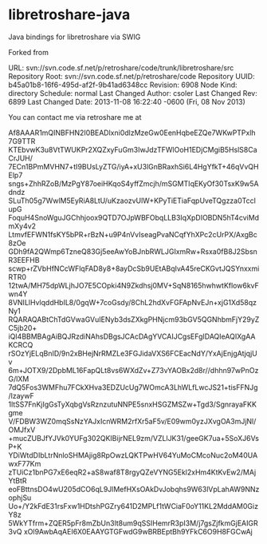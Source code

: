 libretroshare-java
==================

Java bindings for libretroshare via SWIG 

Forked from

URL: svn://svn.code.sf.net/p/retroshare/code/trunk/libretroshare/src
Repository Root: svn://svn.code.sf.net/p/retroshare/code
Repository UUID: b45a01b8-16f6-495d-af2f-9b41ad6348cc
Revision: 6908
Node Kind: directory
Schedule: normal
Last Changed Author: csoler
Last Changed Rev: 6899
Last Changed Date: 2013-11-08 16:22:40 -0600 (Fri, 08 Nov 2013)



You can contact me via retroshare me at 

Af8AAAR1mQINBFHN2I0BEADlxni0dlzMzeGw0EenHqbeEZQe7WKwPTPxlh7G9TTR
KTEbvwK3u8VtTWUKPr2XQZxyFuGm3IwJdzTFWlOoH1EDjCMgiB5HslS8CaCrJUH/
7ECn1BPmMVHN7+tI9BUsLyZTG/iyA+xU3lGnBRaxhSi6L4HgYfkT+46qVvQHElp7
sngs+ZhhRZoB/MzPgY87oeiHKqoS4yffZmcjh/mSGMTIqEKyOf30TsxK9w5Adndz
SLuTh05g7WwlM5EyRiA8LtU/uKzaozvUlW+KPyTiETiaFqpUveTQgzza0TcclupG
FoquH4SnoWguJGChhjoox9QTD7OJpWBFObqLLB3IqXpDIOBDN5hT4cviMdmXy4v2
LtmvfEFWN1fsKY5bPR+rBzN+u9P4nVvIseagPvaNCqfYhXPc2cUrPX/AxgBc8zOe
GDh9fA2QWmp6TzneQ83Gj5eeAwYoBJnbRWLJGIxmRw+Rsxa0fB8J2SbsnR3EEFHB
scwp+rZVbHfNCcWFlqFAD8y8+8ayDcSb9UEtABqIvA45reCKGvtJQSYnxxmiRTR0
12twA/MH75dpWLjhJO7E5COpki4N9Zkdhsj0MV+SqN8165hwhwtKflow6kvFwn4Y
8VNILlHvlqddHbIL8/0gqW+7coGsdy/8ChL2hdXvFGFApNvEJn+xjG1Xd58qzNy1
RQARAQABtChTdGVwaGVuIENyb3dsZXkgPHNjcm93bGV5QGNhbmFjY29yZC5jb20+
iQI4BBMBAgAiBQJRzdiNAhsDBgsJCAcDAgYVCAIJCgsEFgIDAQIeAQIXgAAKCRCQ
rSOzYjELqBnID/9n2xBHejNrRMZLe3FGJidaVXS6FCEacNdY/YxAjEnjgAtjqjUv
6m+JOTX9/2DpbML16FapQLt8vs6WXdZv+Z73vYAOBx2d8r//dhhn97wPnOzG/lXM
7dQ5Fos3WMFhu7FCkXHva3EDZUcUg7WOmcA3LhWLfLwcJS21+tisFFNJg/lzaywF
1ltSS7FnKjIgGsTyXqbgVsRznzutuNNPE5snxHSGZMSZw+Tgd3/SgnrayaFKKgme
V/FDBW3WZ0mqSsNzYAJxIcnWRM2rfXr5aF5v/E09wm0yzJXvgOA3mJjNl/OMJfxV
+mucZUBJfYJVk0YUFg302QKIBijrNEL9zm/VZLlJK31/geeGK7ua+5SoXJ6VsP+K
YDiWtdDIbLtrNnloSHMAjig8RpOwzLQKTPwHV64YuMoCMcoNuc2oM40UAwxF77Km
zTUiCz1bnPG7xE6eqR2+aS8waf8T8rgyQZeVYNG5Ekl2xHm4KtKvEw2/MAjYtBtR
eoFBttnsDO4wU205dCO6qL9JlMefHXsOAkDvJobqhs9W63lVpLahAW9NNzophjSu
Uo+/Y2kFdE31rsFxw1HDtshPGZry641D2MPLf1tWCiaF0oY11KL2MddAM0GizY8z
5WkYTfrm+ZQER5pFr8mZbUn3lt8um9qSSIHemrR3pI3M/j7gsZjfkmGjEAIGR3vQ
xOl9AwbAqAEI6X0EAAYGTGFwdG9wBRBEptBh9YFkC6O9H8FGCwAj
